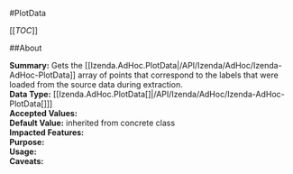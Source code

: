 #PlotData

[[_TOC_]]

##About

**Summary:** Gets the [[Izenda.AdHoc.PlotData|/API/Izenda/AdHoc/Izenda-AdHoc-PlotData]] array of points that correspond to the labels that were loaded from the source data during extraction.  
**Data Type:** [[Izenda.AdHoc.PlotData[]|/API/Izenda/AdHoc/Izenda-AdHoc-PlotData[]]]  
**Accepted Values:**   
**Default Value:** inherited from concrete class  
**Impacted Features:**   
**Purpose:**   
**Usage:**   
**Caveats:**   

